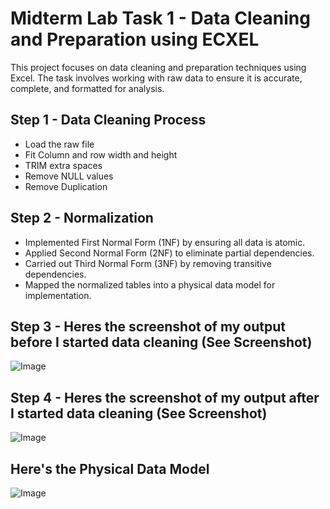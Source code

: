 # Midterm Lab Task 1 - Data Cleaning and Preparation using ECXEL
This project focuses on data cleaning and preparation techniques using Excel. The task involves working with raw data to ensure it is accurate, complete, and formatted for analysis.
## Step 1 - Data Cleaning Process
- Load the raw file
- Fit Column and row width and height
- TRIM extra spaces
- Remove NULL values
- Remove Duplication
## Step 2 - Normalization
- Implemented First Normal Form (1NF) by ensuring all data is atomic.
- Applied Second Normal Form (2NF) to eliminate partial dependencies.
- Carried out Third Normal Form (3NF) by removing transitive dependencies.
- Mapped the normalized tables into a physical data model for implementation.
## Step 3 - Heres the screenshot of my output before I started data cleaning (See Screenshot)
![Image](https://github.com/user-attachments/assets/daf9e7ed-2f0f-4621-b5ba-252c7f6e1489)
## Step 4 - Heres the screenshot of my output after I started data cleaning (See Screenshot)
![Image](https://github.com/user-attachments/assets/e13eefdf-86b3-419e-89df-b414af664fb1)
## Here's the Physical Data Model
![Image](https://github.com/user-attachments/assets/a03dabb7-3516-4887-b328-ed08f3d8b75f)
